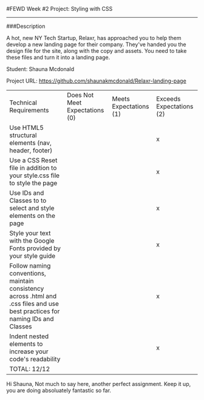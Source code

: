 #FEWD Week #2 Project: Styling with CSS

---


###Description


A hot, new NY Tech Startup, Relaxr, has approached you to help them develop a new landing page for their company. They've handed you the design file for the site, along with the copy and assets. You need to take these files and turn it into a landing page.

Student: Shauna Mcdonald

Project URL: https://github.com/shaunakmcdonald/Relaxr-landing-page


|                                                                                                                               |                                |                        |                          |
|-------------------------------------------------------------------------------------------------------------------------------|--------------------------------|------------------------|--------------------------|
| Technical Requirements                                                                                                        | Does Not Meet Expectations (0) | Meets Expectations (1) | Exceeds Expectations (2) |
| Use HTML5 structural elements (nav, header, footer)                                                                           |                                |                        |            x             |
| Use a CSS Reset file in addition to your style.css file to style the page                                                     |                                |                        |            x             |
| Use IDs and Classes to to select and style elements on the page                                                               |                                |                        |            x             |
| Style your text with the Google Fonts provided by your style guide                                                            |                                |                        |            x             |
| Follow naming conventions, maintain consistency across .html and .css files and use best practices for naming IDs and Classes |                                |                        |            x             |
| Indent nested elements to increase your code's readability                                                                    |                                |                        |            x             |
| TOTAL: 12/12                                                                                                              |                                |                        |                          |

Hi Shauna,
Not much to say here, another perfect assignment. Keep it up, you are doing absoluately fantastic so far.
